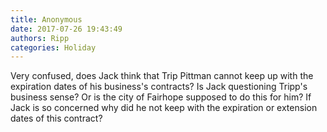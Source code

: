 ```yaml
---
title: Anonymous
date: 2017-07-26 19:43:49
authors: Ripp
categories: Holiday
---
```


 Very confused, does Jack think that Trip Pittman cannot keep up with the expiration dates of his business's contracts?  Is Jack questioning Tripp's business sense?   Or is the city of Fairhope supposed to do this for him?   If Jack is so concerned why did he not keep with the expiration or extension dates of this contract?